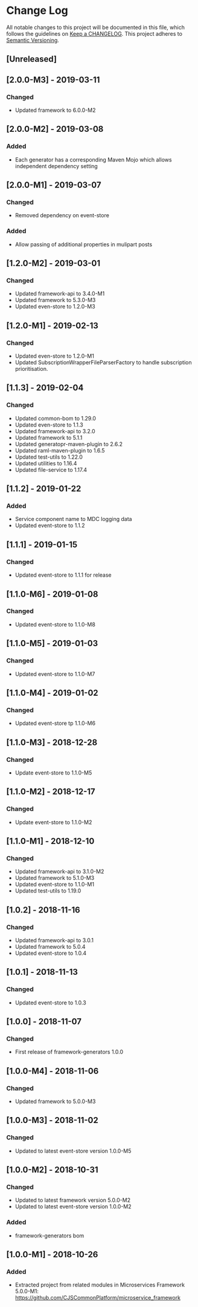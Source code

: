 # Change Log
All notable changes to this project will be documented in this file, which follows the guidelines
on [Keep a CHANGELOG](http://keepachangelog.com/). This project adheres to
[Semantic Versioning](http://semver.org/).

## [Unreleased]

## [2.0.0-M3] - 2019-03-11
### Changed
- Updated framework to 6.0.0-M2

## [2.0.0-M2] - 2019-03-08

### Added
- Each generator has a corresponding Maven Mojo which allows independent dependency setting

## [2.0.0-M1] - 2019-03-07

### Changed
- Removed dependency on event-store
### Added
- Allow passing of additional properties in mulipart posts

## [1.2.0-M2] - 2019-03-01
### Changed
- Updated framework-api to 3.4.0-M1
- Updated framework to 5.3.0-M3
- Updated even-store to 1.2.0-M3

## [1.2.0-M1] - 2019-02-13
### Changed
- Updated even-store to 1.2.0-M1
- Updated SubscriptionWrapperFileParserFactory to handle subscription prioritisation.

## [1.1.3] - 2019-02-04
### Changed
- Updated common-bom to 1.29.0
- Updated even-store to 1.1.3
- Updated framework-api to 3.2.0
- Updated framework to 5.1.1
- Updated generatopr-maven-plugin to 2.6.2
- Updated raml-maven-plugin to 1.6.5
- Updated test-utils to 1.22.0
- Updated utilities to 1.16.4
- Updated file-service to 1.17.4

## [1.1.2] - 2019-01-22
### Added
- Service component name to MDC logging data
- Updated event-store to 1.1.2

## [1.1.1] - 2019-01-15
### Changed
- Updated event-store to 1.1.1 for release

## [1.1.0-M6] - 2019-01-08
### Changed
- Updated event-store to 1.1.0-M8

## [1.1.0-M5] - 2019-01-03
### Changed
- Updated event-store to 1.1.0-M7

## [1.1.0-M4] - 2019-01-02
### Changed
- Updated event-store tp 1.1.0-M6

## [1.1.0-M3] - 2018-12-28
### Changed
- Update event-store to 1.1.0-M5

## [1.1.0-M2] - 2018-12-17
### Changed
- Update event-store to 1.1.0-M2

## [1.1.0-M1] - 2018-12-10

### Changed
- Updated framework-api to 3.1.0-M2
- Updated framework to 5.1.0-M3
- Updated event-store to 1.1.0-M1
- Updated test-utils to 1.19.0

## [1.0.2] - 2018-11-16

### Changed
- Updated framework-api to 3.0.1
- Updated framework to 5.0.4
- Updated event-store to 1.0.4

## [1.0.1] - 2018-11-13

### Changed
- Updated event-store to 1.0.3

## [1.0.0] - 2018-11-07

### Changed
- First release of framework-generators 1.0.0

## [1.0.0-M4] - 2018-11-06

### Changed
- Updated framework to 5.0.0-M3

## [1.0.0-M3] - 2018-11-02

### Changed
- Updated to latest event-store version 1.0.0-M5

## [1.0.0-M2] - 2018-10-31

### Changed
- Updated to latest framework version 5.0.0-M2
- Updated to latest event-store version 1.0.0-M2

### Added
- framework-generators bom 

## [1.0.0-M1] - 2018-10-26

### Added
- Extracted project from related modules in Microservices Framework 5.0.0-M1: https://github.com/CJSCommonPlatform/microservice_framework




